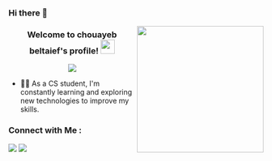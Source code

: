 ### Hi there 👋

<img width="250" align="right" src="https://c.tenor.com/_DOBjnGspYAAAAAM/code-coding.gif">

<h3 align="center">
  Welcome to chouayeb beltaief's profile!
  <img src="https://media.giphy.com/media/hvRJCLFzcasrR4ia7z/giphy.gif" width="28">
</h3>
<p align="center">
  <a href="https://github.com/DenverCoder1/readme-typing-svg"><img src="https://readme-typing-svg.herokuapp.com/?lines=computer%20science%20student;Always%20learning%20new%20things&font=Fira%20Code&center=true&width=440&height=45&color=f75c7e&vCenter=true&size=22"></a>
</p> 
<!-- Typing SVG by DenverCoder1 - https://github.com/DenverCoder1/readme-typing-svg -->


- 👨‍💻 As a CS student, I'm constantly learning and exploring new technologies to improve my skills.

### Connect with Me :

<a href="https://www.facebook.com/chouayeb.beltaief" target="_blank">
<img src="https://img.shields.io/badge/-chouayeb%20beltaief-0077B5?style=for-the-badge&logo=facebook&logoColor=white"/></a>
<a href="https://l.facebook.com/l.php?u=https%3A%2F%2Fwww.linkedin.com%2Fin%2Fchouaib-beltaief-173648269%3Futm_source%3Dshare%26utm_campaign%3Dshare_via%26utm_content%3Dprofile%26utm_medium%3Dandroid_app%26fbclid%3DIwAR0QZQWNferGotXaC_3X2GUwoVWRbHFIPzZl_mtyh0eUOrLWZAIwZrq-dXk&h=AT2AE8wXKuR_o0QpVM_YZlGyTN5mqkhQSxh0yIITN6GdOHwiFRpmX5KMM5j_i5j8IYsmj9y2lqWOZTnKpYC2x2jPBKXCAT9L2abG0kBUuG5fQg_TBTD43qcBy7y4zLCpF2_TJg" target="_blank">
<img src="https://img.shields.io/badge/-chouayeb%20beltaief-0077B5?style=for-the-badge&logo=linkedin&logoColor=white"/></a>


